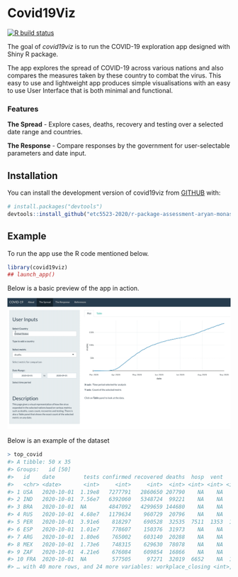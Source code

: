 
# Covid19Viz
<!-- badges: start -->
[![R build status](https://github.com/etc5523-2020/r-package-assessment-aryan-monash/workflows/R-CMD-check/badge.svg)](https://github.com/etc5523-2020/r-package-assessment-aryan-monash/actions)
<!-- badges: end -->

The goal of _covid19viz_ is to run the COVID-19 exploration app designed with Shiny R package.

The app explores the spread of COVID-19 across various nations and also compares the measures taken by these country to combat the virus. This easy to use and lightweight app produces simple visualisations with an easy to use User Interface that is both minimal and functional.

### Features

**The Spread** - Explore cases, deaths, recovery and testing over a selected date range and countries.

**The Response** - Compare responses by the government for user-selectable parameters and date input.

## Installation

You can install the development version of covid19viz from [GITHUB]("https://github.com") with:

``` r
# install.packages("devtools")
devtools::install_github("etc5523-2020/r-package-assessment-aryan-monash")
```

## Example

To run the app use the R code mentioned below.

``` r
library(covid19viz)
## launch_app()
```
Below is a basic preview of the app in action.

!["App Preview"](man/figures/thespread.gif)

Below is an example of the dataset

```r
> top_covid
#> A tibble: 50 x 35
#> Groups:   id [50]
#>   id    date         tests confirmed recovered deaths  hosp  vent   icu population school_closing
#>   <chr> <date>       <int>     <int>     <int>  <int> <int> <int> <int>      <int>          <int>
#> 1 USA   2020-10-01  1.19e8   7277791   2860650 207790    NA    NA    NA  326687501              3
#> 2 IND   2020-10-01  7.56e7   6392060   5348724  99221    NA    NA    NA 1352617328              2
#> 3 BRA   2020-10-01  NA       4847092   4299659 144680    NA    NA    NA  209469333             NA
#> 4 RUS   2020-10-01  4.68e7   1179634    960729  20796    NA    NA    NA  144478050              2
#> 5 PER   2020-10-01  3.91e6    818297    690528  32535  7511  1353  1353   31989256              3
#> 6 ESP   2020-10-01  1.01e7    778607    150376  31973    NA    NA    NA   46796540              0
#> 7 ARG   2020-10-01  1.80e6    765002    603140  20288    NA    NA    NA   44494502              3
#> 8 MEX   2020-10-01  1.73e6    748315    629630  78078    NA    NA    NA  126190788              3
#> 9 ZAF   2020-10-01  4.21e6    676084    609854  16866    NA    NA    NA   57779622              0
#> 10 FRA  2020-10-01  NA        577505     97271  32019  6652    NA  1265   66977107              1
#> … with 40 more rows, and 24 more variables: workplace_closing <int>, cancel_events <int>,

```



